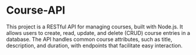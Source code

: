 # Course-API
This project is a RESTful API for managing courses, built with Node.js. It allows users to create, read, update, and delete (CRUD) course entries in a database. The API handles common course attributes, such as title, description, and duration, with endpoints that facilitate easy interaction.
